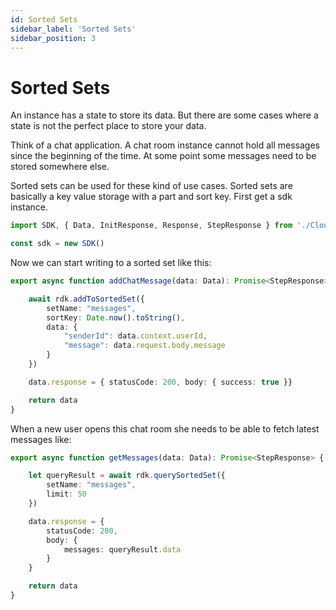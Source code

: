 ```yaml
---
id: Sorted Sets
sidebar_label: 'Sorted Sets'
sidebar_position: 3
---
```


# Sorted Sets

An instance has a state to store its data. But there are some cases where a state is not the perfect place to store your data. 

Think of a chat application. A chat room instance cannot hold all messages since the beginning of the time. At some point some messages need to be stored somewhere else. 

Sorted sets can be used for these kind of use cases. Sorted sets are basically a key value storage with a part and sort key. First get a sdk instance.

```typescript
import SDK, { Data, InitResponse, Response, StepResponse } from './CloudObjects'

const sdk = new SDK()
```

Now we can start writing to a sorted set like this:

```typescript
export async function addChatMessage(data: Data): Promise<StepResponse> {

    await rdk.addToSortedSet({
        setName: "messages",
        sortKey: Date.now().toString(),
        data: {
            "senderId": data.context.userId,
            "message": data.request.body.message
        }
    })

    data.response = { statusCode: 200, body: { success: true }}

    return data
}
```
When a new user opens this chat room she needs to be able to fetch latest messages like:

```typescript
export async function getMessages(data: Data): Promise<StepResponse> {

    let queryResult = await rdk.querySortedSet({
        setName: "messages",
        limit: 50
    })

    data.response = {
        statusCode: 200,
        body: {
            messages: queryResult.data
        }
    }

    return data
}
```